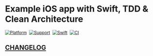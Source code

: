 # Example iOS app with Swift, TDD & Clean Architecture
[![Platform](https://img.shields.io/badge/platform-iOS-lightgrey.svg)]()&nbsp;
[![Support](https://img.shields.io/badge/support-iOS%2014.0%2B%20-blue.svg?style=flat)](https://www.apple.com/nl/ios/)&nbsp;
[![Swift](https://img.shields.io/badge/swift-5.7-orange.svg?style=flat)](https://developer.apple.com/swift/)&nbsp;
[![CI](https://github.com/programming086/quiz-app/actions/workflows/CI.yml/badge.svg)](https://github.com/programming086/quiz-app/actions/workflows/CI.yml)

## [CHANGELOG](CHANGELOG.md)

